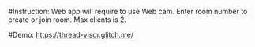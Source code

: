 #Instruction: 
Web app will require to use Web cam.
Enter room number to create or join room.
Max clients is 2.

#Demo: https://thread-visor.glitch.me/
